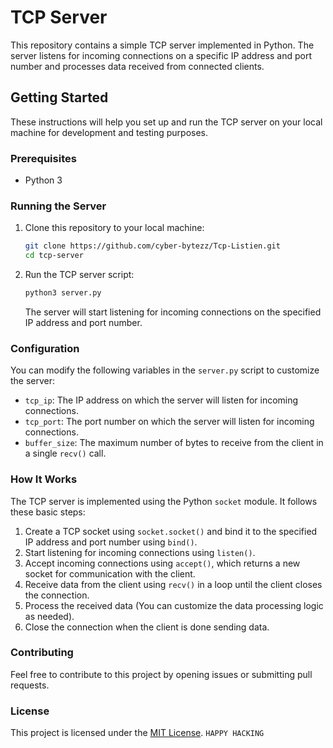# TCP Server

This repository contains a simple TCP server implemented in Python. The server listens for incoming connections on a specific IP address and port number and processes data received from connected clients.

## Getting Started

These instructions will help you set up and run the TCP server on your local machine for development and testing purposes.

### Prerequisites

- Python 3

### Running the Server

1. Clone this repository to your local machine:

   ```bash
   git clone https://github.com/cyber-bytezz/Tcp-Listien.git
   cd tcp-server
   ```

2. Run the TCP server script:

   ```bash
   python3 server.py
   ```

   The server will start listening for incoming connections on the specified IP address and port number.

### Configuration

You can modify the following variables in the `server.py` script to customize the server:

- `tcp_ip`: The IP address on which the server will listen for incoming connections.
- `tcp_port`: The port number on which the server will listen for incoming connections.
- `buffer_size`: The maximum number of bytes to receive from the client in a single `recv()` call.

### How It Works

The TCP server is implemented using the Python `socket` module. It follows these basic steps:

1. Create a TCP socket using `socket.socket()` and bind it to the specified IP address and port number using `bind()`.
2. Start listening for incoming connections using `listen()`.
3. Accept incoming connections using `accept()`, which returns a new socket for communication with the client.
4. Receive data from the client using `recv()` in a loop until the client closes the connection.
5. Process the received data (You can customize the data processing logic as needed).
6. Close the connection when the client is done sending data.

### Contributing

Feel free to contribute to this project by opening issues or submitting pull requests.

### License

This project is licensed under the [MIT License](LICENSE).
```HAPPY HACKING```
